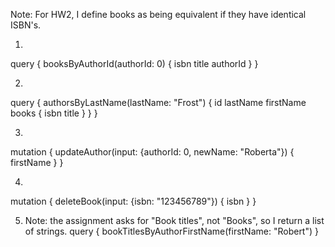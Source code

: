 Note: For HW2, I define books as being equivalent if they have identical ISBN's. 

1.
query {
        booksByAuthorId(authorId: 0) {
            isbn
            title
            authorId
        }
    }

2. 
query {
        authorsByLastName(lastName: "Frost") {
            id
            lastName
            firstName
            books {
                isbn
                title
            }
        }
    }

3. 
mutation {
         updateAuthor(input: {authorId: 0, newName: "Roberta"}) {
    					firstName
         }
     }

4. 
mutation {
         deleteBook(input: {isbn: "123456789"}) {
                        isbn
         }
     }

5. Note: the assignment asks for "Book titles", not "Books", so I return a list of strings.
query {
        bookTitlesByAuthorFirstName(firstName: "Robert") 
    }

